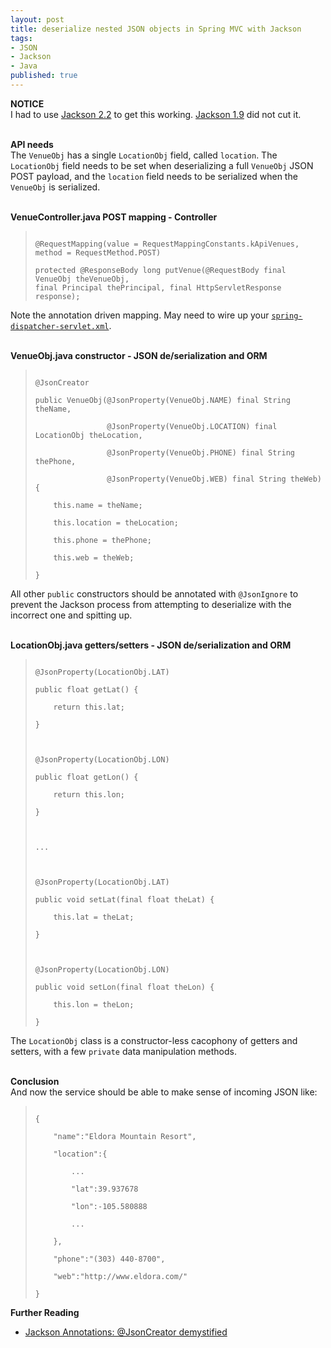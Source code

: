 ```yaml
---
layout: post
title: deserialize nested JSON objects in Spring MVC with Jackson
tags:
- JSON
- Jackson
- Java
published: true
---
```

<strong>NOTICE</strong><br />
I had to use
<a href="http://repo1.maven.org/maven2/com/fasterxml/jackson/core/">Jackson 2.2</a>
to get this working.
<a href="http://repository.codehaus.org/org/codehaus/jackson/">Jackson 1.9</a>
did not cut it.<br />
<br />

<strong>API needs</strong><br />
The <code>VenueObj</code> has a single <code>LocationObj</code> field,
called <code>location</code>.
The <code>LocationObj</code> field needs to be set when deserializing a full
<code>VenueObj</code> JSON POST payload, and the <code>location</code> field
needs to be serialized when the <code>VenueObj</code> is serialized.<br />
<br />

<strong>VenueController.java POST mapping - Controller</strong><br />
<blockquote>
<code>
@RequestMapping(value = RequestMappingConstants.kApiVenues, method = RequestMethod.POST)<br />
protected @ResponseBody long putVenue(@RequestBody final VenueObj theVenueObj,
final Principal thePrincipal, final HttpServletResponse response);
</code>
</blockquote>
Note the annotation driven mapping. May need to wire up your
<code><a href="https://github.com/jzerbe/spring-security-gwt-template/blob/master/WEB-INF/spring-dispatcher-servlet.xml">spring-dispatcher-servlet.xml</a></code>.
<br />
<br />

<strong>VenueObj.java constructor - JSON de/serialization and ORM</strong><br />
<blockquote>
<code>
@JsonCreator<br />
public VenueObj(@JsonProperty(VenueObj.NAME) final String theName,<br />
&nbsp;&nbsp;&nbsp;&nbsp;&nbsp;&nbsp;&nbsp;&nbsp;&nbsp;&nbsp;&nbsp;&nbsp;&nbsp;&nbsp;&nbsp;&nbsp;@JsonProperty(VenueObj.LOCATION) final LocationObj theLocation,<br />
&nbsp;&nbsp;&nbsp;&nbsp;&nbsp;&nbsp;&nbsp;&nbsp;&nbsp;&nbsp;&nbsp;&nbsp;&nbsp;&nbsp;&nbsp;&nbsp;@JsonProperty(VenueObj.PHONE) final String thePhone,<br />
&nbsp;&nbsp;&nbsp;&nbsp;&nbsp;&nbsp;&nbsp;&nbsp;&nbsp;&nbsp;&nbsp;&nbsp;&nbsp;&nbsp;&nbsp;&nbsp;@JsonProperty(VenueObj.WEB) final String theWeb) {<br />
&nbsp;&nbsp;&nbsp;&nbsp;this.name = theName;<br />
&nbsp;&nbsp;&nbsp;&nbsp;this.location = theLocation;<br />
&nbsp;&nbsp;&nbsp;&nbsp;this.phone = thePhone;<br />
&nbsp;&nbsp;&nbsp;&nbsp;this.web = theWeb;<br />
}
</code>
</blockquote>
All other <code>public</code> constructors should be annotated with
<code>@JsonIgnore</code> to prevent the Jackson process from attempting to
deserialize with the incorrect one and spitting up.<br />
<br />

<strong>LocationObj.java getters/setters - JSON de/serialization and ORM</strong><br />
<blockquote>
<code>
@JsonProperty(LocationObj.LAT)<br />
public float getLat() {<br />
&nbsp;&nbsp;&nbsp;&nbsp;return this.lat;<br />
}<br />
<br />
@JsonProperty(LocationObj.LON)<br />
public float getLon() {<br />
&nbsp;&nbsp;&nbsp;&nbsp;return this.lon;<br />
}<br />
<br />
...<br />
<br />
@JsonProperty(LocationObj.LAT)<br />
public void setLat(final float theLat) {<br />
&nbsp;&nbsp;&nbsp;&nbsp;this.lat = theLat;<br />
}<br />
<br />
@JsonProperty(LocationObj.LON)<br />
public void setLon(final float theLon) {<br />
&nbsp;&nbsp;&nbsp;&nbsp;this.lon = theLon;<br />
}
</code>
</blockquote>
The <code>LocationObj</code> class is a constructor-less cacophony of getters
and setters, with a few <code>private</code> data manipulation methods.<br />
<br />

<strong>Conclusion</strong><br />
And now the service should be able to make sense of incoming JSON like:
<blockquote>
<code>
{<br />
&nbsp;&nbsp;&nbsp;&nbsp;"name":"Eldora Mountain Resort",<br />
&nbsp;&nbsp;&nbsp;&nbsp;"location":{<br />
&nbsp;&nbsp;&nbsp;&nbsp;&nbsp;&nbsp;&nbsp;&nbsp;...<br />
&nbsp;&nbsp;&nbsp;&nbsp;&nbsp;&nbsp;&nbsp;&nbsp;"lat":39.937678<br />
&nbsp;&nbsp;&nbsp;&nbsp;&nbsp;&nbsp;&nbsp;&nbsp;"lon":-105.580888<br />
&nbsp;&nbsp;&nbsp;&nbsp;&nbsp;&nbsp;&nbsp;&nbsp;...<br />
&nbsp;&nbsp;&nbsp;&nbsp;},<br />
&nbsp;&nbsp;&nbsp;&nbsp;"phone":"(303) 440-8700",<br />
&nbsp;&nbsp;&nbsp;&nbsp;"web":"http://www.eldora.com/"<br />
}
</code>
</blockquote>

<strong>Further Reading</strong><br />
<ul>
    <li><a href="http://www.cowtowncoder.com/blog/archives/2011/07/entry_457.html">Jackson Annotations: @JsonCreator demystified</a></li>
</ul>
